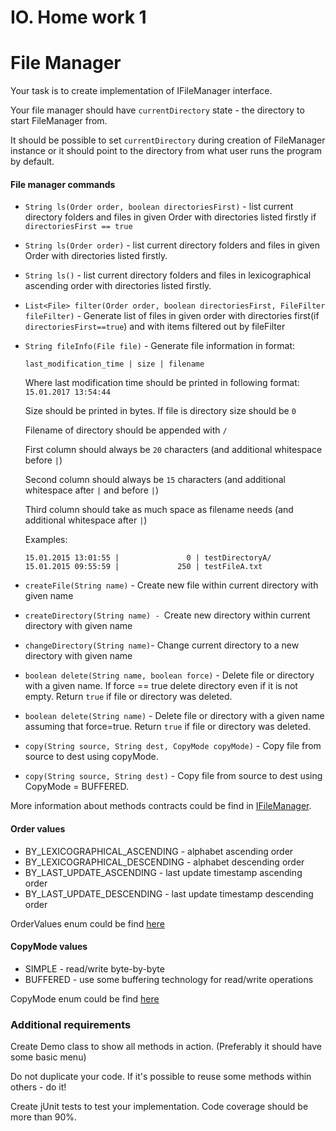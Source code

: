 IO. Home work 1 
===============
# File Manager

Your task is to create implementation of IFileManager interface.

Your file manager should have `currentDirectory` state - the directory to start FileManager from.

It should be possible to set `currentDirectory` during creation of FileManager instance or it should point to the directory
from what user runs the program by default.

#### File manager commands

* `String ls(Order order, boolean directoriesFirst)` - list current directory folders and files in given Order 
with directories listed firstly if `directoriesFirst == true`
* `String ls(Order order)` - list current directory folders and files in given Order with directories listed firstly.
* `String ls()` - list current directory folders and files in lexicographical ascending order 
with directories listed firstly.
* `List<File> filter(Order order, boolean directoriesFirst, FileFilter fileFilter)` - Generate list of files in given 
order with directories first(if `directoriesFirst==true`) and with items filtered out by fileFilter
* `String fileInfo(File file)` - Generate file information in format:
  
  `last_modification_time | size | filename`
  
  Where last modification time should be printed in following format: `15.01.2017 13:54:44`
  
  Size should be printed in bytes. If file is directory size should be `0`
  
  Filename of directory should be appended with `/`
  
  First column should always be `20` characters (and additional whitespace before `|`)
  
  Second column should always be `15` characters (and additional whitespace after `|` and before `|`)
  
  Third column should take as much space as filename needs (and additional whitespace after `|`)
  
  Examples:
  ```
  15.01.2015 13:01:55 |               0 | testDirectoryA/
  15.01.2015 09:55:59 |             250 | testFileA.txt
  ```
* `createFile(String name)` - Create new file within current directory with given name
* `createDirectory(String name) - `Create new directory within current directory with given name
* `changeDirectory(String name)`- Change current directory to a new directory with given name
* `boolean delete(String name, boolean force)` - Delete file or directory with a given name.
If force == true delete directory even if it is not empty. Return `true` if file or directory was deleted.
* `boolean delete(String name)` - Delete file or directory with a given name assuming that force=true.
Return `true` if file or directory was deleted.
* `copy(String source, String dest, CopyMode copyMode)` - Copy file from source to dest using copyMode.
* `copy(String source, String dest)` - Copy file from source to dest using CopyMode = BUFFERED.

More information about methods contracts could be find in [IFileManager](src/main/java/school/lemon/changerequest/java/io/hw1/IFileManager.java).

#### Order  values

* BY_LEXICOGRAPHICAL_ASCENDING - alphabet ascending order
* BY_LEXICOGRAPHICAL_DESCENDING - alphabet descending order
* BY_LAST_UPDATE_ASCENDING - last update timestamp ascending order
* BY_LAST_UPDATE_DESCENDING - last update timestamp descending order

OrderValues enum could be find [here](src/main/java/school/lemon/changerequest/java/io/hw1/Order.java)

#### CopyMode values

* SIMPLE - read/write byte-by-byte
* BUFFERED - use some buffering technology for read/write operations

CopyMode enum could be find [here](src/main/java/school/lemon/changerequest/java/io/hw1/CopyMode.java)

### Additional requirements

Create Demo class to show all methods in action. (Preferably it should have some basic menu)

Do not duplicate your code. If it's possible to reuse some methods within others - do it!

Create jUnit tests to test your implementation. Code coverage should be more than 90%.
